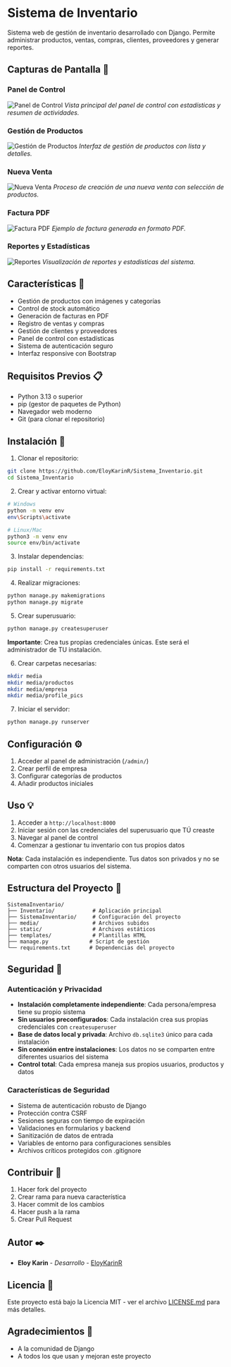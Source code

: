 # Sistema de Inventario

Sistema web de gestión de inventario desarrollado con Django. Permite administrar productos, ventas, compras, clientes, proveedores y generar reportes.

## Capturas de Pantalla 📸

### Panel de Control
![Panel de Control](screenshots/panel_control.png)
*Vista principal del panel de control con estadísticas y resumen de actividades.*

### Gestión de Productos
![Gestión de Productos](screenshots/productos.png)
*Interfaz de gestión de productos con lista y detalles.*

### Nueva Venta
![Nueva Venta](screenshots/nueva_venta.png)
*Proceso de creación de una nueva venta con selección de productos.*

### Factura PDF
![Factura PDF](screenshots/admin_facturas.png)
*Ejemplo de factura generada en formato PDF.*

### Reportes y Estadísticas
![Reportes](screenshots/reporte_inventario.png)
*Visualización de reportes y estadísticas del sistema.*

## Características 🚀

- Gestión de productos con imágenes y categorías
- Control de stock automático
- Generación de facturas en PDF
- Registro de ventas y compras
- Gestión de clientes y proveedores
- Panel de control con estadísticas
- Sistema de autenticación seguro
- Interfaz responsive con Bootstrap

## Requisitos Previos 📋

- Python 3.13 o superior
- pip (gestor de paquetes de Python)
- Navegador web moderno
- Git (para clonar el repositorio)

## Instalación 🔧

1. Clonar el repositorio:
```bash
git clone https://github.com/EloyKarinR/Sistema_Inventario.git
cd Sistema_Inventario
```

2. Crear y activar entorno virtual:
```bash
# Windows
python -m venv env
env\Scripts\activate

# Linux/Mac
python3 -m venv env
source env/bin/activate
```

3. Instalar dependencias:
```bash
pip install -r requirements.txt
```

4. Realizar migraciones:
```bash
python manage.py makemigrations
python manage.py migrate
```

5. Crear superusuario:
```bash
python manage.py createsuperuser
```
**Importante**: Crea tus propias credenciales únicas. Este será el administrador de TU instalación.

6. Crear carpetas necesarias:
```bash
mkdir media
mkdir media/productos
mkdir media/empresa
mkdir media/profile_pics
```

7. Iniciar el servidor:
```bash
python manage.py runserver
```

## Configuración ⚙️

1. Acceder al panel de administración (`/admin/`)
2. Crear perfil de empresa
3. Configurar categorías de productos
4. Añadir productos iniciales

## Uso 💡

1. Acceder a `http://localhost:8000`
2. Iniciar sesión con las credenciales del superusuario que TÚ creaste
3. Navegar al panel de control
4. Comenzar a gestionar tu inventario con tus propios datos

**Nota**: Cada instalación es independiente. Tus datos son privados y no se comparten con otros usuarios del sistema.

## Estructura del Proyecto 📁

```
SistemaInventario/
├── Inventario/            # Aplicación principal
├── SistemaInventario/     # Configuración del proyecto
├── media/                 # Archivos subidos
├── static/                # Archivos estáticos
├── templates/             # Plantillas HTML
├── manage.py             # Script de gestión
└── requirements.txt      # Dependencias del proyecto
```

## Seguridad 🔐

### Autenticación y Privacidad
- **Instalación completamente independiente**: Cada persona/empresa tiene su propio sistema
- **Sin usuarios preconfigurados**: Cada instalación crea sus propias credenciales con `createsuperuser`
- **Base de datos local y privada**: Archivo `db.sqlite3` único para cada instalación
- **Sin conexión entre instalaciones**: Los datos no se comparten entre diferentes usuarios del sistema
- **Control total**: Cada empresa maneja sus propios usuarios, productos y datos

### Características de Seguridad
- Sistema de autenticación robusto de Django
- Protección contra CSRF
- Sesiones seguras con tiempo de expiración
- Validaciones en formularios y backend
- Sanitización de datos de entrada
- Variables de entorno para configuraciones sensibles
- Archivos críticos protegidos con .gitignore

## Contribuir 🤝

1. Hacer fork del proyecto
2. Crear rama para nueva característica
3. Hacer commit de los cambios
4. Hacer push a la rama
5. Crear Pull Request

## Autor ✒️

* **Eloy Karin** - *Desarrollo* - [EloyKarinR](https://github.com/EloyKarinR)

## Licencia 📄

Este proyecto está bajo la Licencia MIT - ver el archivo [LICENSE.md](LICENSE.md) para más detalles.

## Agradecimientos 🎁

* A la comunidad de Django
* A todos los que usan y mejoran este proyecto
